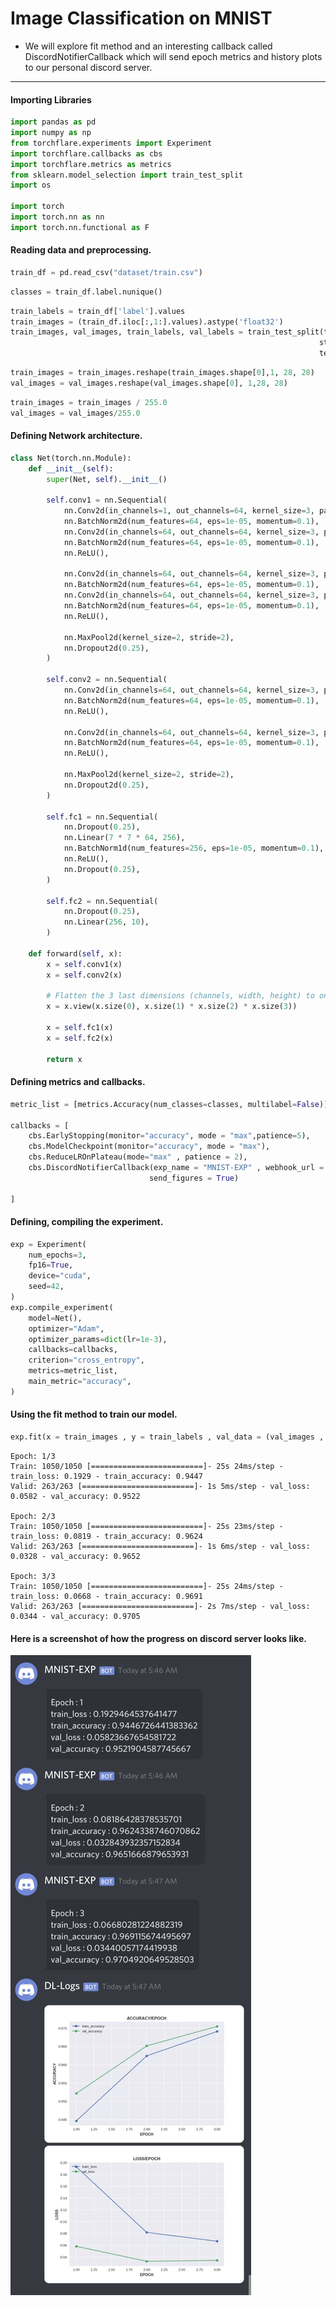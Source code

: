 # Image Classification on MNIST
* We will explore fit method and an interesting callback called DiscordNotifierCallback which will send epoch metrics and history plots to our personal discord server.

***
#### Importing Libraries
``` python
import pandas as pd
import numpy as np
from torchflare.experiments import Experiment
import torchflare.callbacks as cbs
import torchflare.metrics as metrics
from sklearn.model_selection import train_test_split
import os

import torch
import torch.nn as nn
import torch.nn.functional as F
```


#### Reading data and preprocessing.
``` python
train_df = pd.read_csv("dataset/train.csv")
```


``` python
classes = train_df.label.nunique()
```


``` python
train_labels = train_df['label'].values
train_images = (train_df.iloc[:,1:].values).astype('float32')
train_images, val_images, train_labels, val_labels = train_test_split(train_images, train_labels,
                                                                     stratify=train_labels, random_state=123,
                                                                     test_size=0.20)


```


``` python
train_images = train_images.reshape(train_images.shape[0],1, 28, 28)
val_images = val_images.reshape(val_images.shape[0], 1,28, 28)
```


``` python
train_images = train_images / 255.0
val_images = val_images/255.0
```

#### Defining Network architecture.
``` python
class Net(torch.nn.Module):
    def __init__(self):
        super(Net, self).__init__()

        self.conv1 = nn.Sequential(
            nn.Conv2d(in_channels=1, out_channels=64, kernel_size=3, padding=1),
            nn.BatchNorm2d(num_features=64, eps=1e-05, momentum=0.1),
            nn.Conv2d(in_channels=64, out_channels=64, kernel_size=3, padding=1),
            nn.BatchNorm2d(num_features=64, eps=1e-05, momentum=0.1),
            nn.ReLU(),

            nn.Conv2d(in_channels=64, out_channels=64, kernel_size=3, padding=1),
            nn.BatchNorm2d(num_features=64, eps=1e-05, momentum=0.1),
            nn.Conv2d(in_channels=64, out_channels=64, kernel_size=3, padding=1),
            nn.BatchNorm2d(num_features=64, eps=1e-05, momentum=0.1),
            nn.ReLU(),

            nn.MaxPool2d(kernel_size=2, stride=2),
            nn.Dropout2d(0.25),
        )

        self.conv2 = nn.Sequential(
            nn.Conv2d(in_channels=64, out_channels=64, kernel_size=3, padding=1),
            nn.BatchNorm2d(num_features=64, eps=1e-05, momentum=0.1),
            nn.ReLU(),

            nn.Conv2d(in_channels=64, out_channels=64, kernel_size=3, padding=1),
            nn.BatchNorm2d(num_features=64, eps=1e-05, momentum=0.1),
            nn.ReLU(),

            nn.MaxPool2d(kernel_size=2, stride=2),
            nn.Dropout2d(0.25),
        )

        self.fc1 = nn.Sequential(
            nn.Dropout(0.25),
            nn.Linear(7 * 7 * 64, 256),
            nn.BatchNorm1d(num_features=256, eps=1e-05, momentum=0.1),
            nn.ReLU(),
            nn.Dropout(0.25),
        )

        self.fc2 = nn.Sequential(
            nn.Dropout(0.25),
            nn.Linear(256, 10),
        )

    def forward(self, x):
        x = self.conv1(x)
        x = self.conv2(x)

        # Flatten the 3 last dimensions (channels, width, height) to one
        x = x.view(x.size(0), x.size(1) * x.size(2) * x.size(3))

        x = self.fc1(x)
        x = self.fc2(x)

        return x
```


#### Defining metrics and callbacks.
``` python
metric_list = [metrics.Accuracy(num_classes=classes, multilabel=False)]

callbacks = [
    cbs.EarlyStopping(monitor="accuracy", mode = "max",patience=5),
    cbs.ModelCheckpoint(monitor="accuracy", mode = "max"),
    cbs.ReduceLROnPlateau(mode="max" , patience = 2),
    cbs.DiscordNotifierCallback(exp_name = "MNIST-EXP" , webhook_url = os.environ.get("DISCORD_WEBHOOK") ,
                               send_figures = True)

]
```

#### Defining, compiling the experiment.
``` python
exp = Experiment(
    num_epochs=3,
    fp16=True,
    device="cuda",
    seed=42,
)
exp.compile_experiment(
    model=Net(),
    optimizer="Adam",
    optimizer_params=dict(lr=1e-3),
    callbacks=callbacks,
    criterion="cross_entropy",
    metrics=metric_list,
    main_metric="accuracy",
)
```

#### Using the fit method to train our model.
``` python
exp.fit(x = train_images , y = train_labels , val_data = (val_images , val_labels), batch_size = 32)
```


    Epoch: 1/3
    Train: 1050/1050 [=========================]- 25s 24ms/step - train_loss: 0.1929 - train_accuracy: 0.9447
    Valid: 263/263 [=========================]- 1s 5ms/step - val_loss: 0.0582 - val_accuracy: 0.9522

    Epoch: 2/3
    Train: 1050/1050 [=========================]- 25s 23ms/step - train_loss: 0.0819 - train_accuracy: 0.9624
    Valid: 263/263 [=========================]- 1s 6ms/step - val_loss: 0.0328 - val_accuracy: 0.9652

    Epoch: 3/3
    Train: 1050/1050 [=========================]- 25s 24ms/step - train_loss: 0.0668 - train_accuracy: 0.9691
    Valid: 263/263 [=========================]- 2s 7ms/step - val_loss: 0.0344 - val_accuracy: 0.9705


#### Here is a screenshot of how the progress on discord server looks like.

![png](mnist-discord/discord-ss.jpg)
